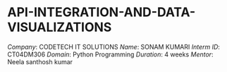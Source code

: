 # API-INTEGRATION-AND-DATA-VISUALIZATIONS
*Company*: CODETECH IT SOLUTIONS
*Name*: SONAM KUMARI
*Interm ID*: CT04DM306
*Domain*: Python Programming
*Duration*: 4 weeks
*Mentor*: Neela santhosh kumar
